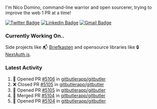 
I'm Nico Domino, command-line warrior and open sourcerer, trying to improve the web 1 PR at a time!

[![Twitter Badge](https://img.shields.io/badge/-@ndom91-1ca0f1?style=flat-square&labelColor=1ca0f1&logo=twitter&logoColor=white&link=https://twitter.com/ndom91)](https://twitter.com/ndom91) [![Linkedin Badge](https://img.shields.io/badge/-ndom91-blue?style=flat-square&logo=Linkedin&logoColor=white&link=https://www.linkedin.com/in/ndom91/)](https://www.linkedin.com/in/ndom91/) [![Gmail Badge](https://img.shields.io/badge/-yo@ndo.dev-c14438?style=flat-square&logo=mail.ru&logoColor=white&link=mailto:yo@ndo.dev)](mailto:yo@ndo.dev)

### Currently Working On..

Side projects like 📬 [Briefkasten](https://briefkastenhq.com) and opensource libraries like 🔒 [NextAuth.js](https://github.com/nextauthjs/next-auth).

<!--START_SECTION_PROFILE_VIEWS:readme-info-->
<!--END_SECTION_PROFILE_VIEWS:readme-info-->

<!--START_SECTION_DAILY_COMMIT:readme-info-->
<!--END_SECTION_DAILY_COMMIT:readme-info-->

<!--START_SECTION_WEEKLY_COMMIT:readme-info-->
<!--END_SECTION_WEEKLY_COMMIT:readme-info-->

### Latest Activity

<!--START_SECTION:activity-->
1. 💪 Opened PR [#5106](https://github.com/gitbutlerapp/gitbutler/pull/5106) in [gitbutlerapp/gitbutler](https://github.com/gitbutlerapp/gitbutler)
2. ❌ Closed PR [#5105](https://github.com/gitbutlerapp/gitbutler/pull/5105) in [gitbutlerapp/gitbutler](https://github.com/gitbutlerapp/gitbutler)
3. 💪 Opened PR [#5105](https://github.com/gitbutlerapp/gitbutler/pull/5105) in [gitbutlerapp/gitbutler](https://github.com/gitbutlerapp/gitbutler)
4. 🎉 Merged PR [#5104](https://github.com/gitbutlerapp/gitbutler/pull/5104) in [gitbutlerapp/gitbutler](https://github.com/gitbutlerapp/gitbutler)
5. 💪 Opened PR [#5104](https://github.com/gitbutlerapp/gitbutler/pull/5104) in [gitbutlerapp/gitbutler](https://github.com/gitbutlerapp/gitbutler)
<!--END_SECTION:activity-->
